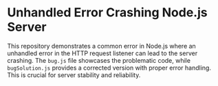# Unhandled Error Crashing Node.js Server

This repository demonstrates a common error in Node.js where an unhandled error in the HTTP request listener can lead to the server crashing.  The `bug.js` file showcases the problematic code, while `bugSolution.js` provides a corrected version with proper error handling.  This is crucial for server stability and reliability.